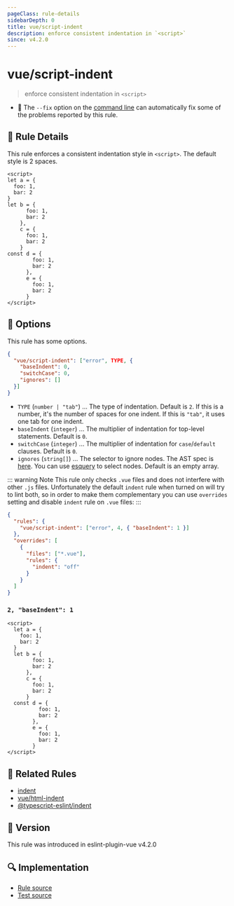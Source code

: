 ```yaml
---
pageClass: rule-details
sidebarDepth: 0
title: vue/script-indent
description: enforce consistent indentation in `<script>`
since: v4.2.0
---
```

# vue/script-indent

> enforce consistent indentation in `<script>`

- :wrench: The `--fix` option on the [command line](https://eslint.org/docs/user-guide/command-line-interface#fixing-problems) can automatically fix some of the problems reported by this rule.

## :book: Rule Details

This rule enforces a consistent indentation style in `<script>`. The default style is 2 spaces.

<eslint-code-block fix :rules="{'vue/script-indent': ['error']}">

```vue
<script>
let a = {
  foo: 1,
  bar: 2
}
let b = {
      foo: 1,
      bar: 2
    },
    c = {
      foo: 1,
      bar: 2
    }
const d = {
        foo: 1,
        bar: 2
      },
      e = {
        foo: 1,
        bar: 2
      }
</script>
```

</eslint-code-block>

## :wrench: Options

This rule has some options.

```json
{
  "vue/script-indent": ["error", TYPE, {
    "baseIndent": 0,
    "switchCase": 0,
    "ignores": []
  }]
}
```

- `TYPE` (`number | "tab"`) ... The type of indentation. Default is `2`. If this is a number, it's the number of spaces for one indent. If this is `"tab"`, it uses one tab for one indent.
- `baseIndent` (`integer`) ... The multiplier of indentation for top-level statements. Default is `0`.
- `switchCase` (`integer`) ... The multiplier of indentation for `case`/`default` clauses. Default is `0`.
- `ignores` (`string[]`) ... The selector to ignore nodes. The AST spec is [here](https://github.com/vuejs/vue-eslint-parser/blob/master/docs/ast.md). You can use [esquery](https://github.com/estools/esquery#readme) to select nodes. Default is an empty array.

::: warning Note
This rule only checks `.vue` files and does not interfere with other `.js` files. Unfortunately the default `indent` rule when turned on will try to lint both, so in order to make them complementary you can use `overrides` setting and disable `indent` rule on `.vue` files:
:::

```json
{
  "rules": {
    "vue/script-indent": ["error", 4, { "baseIndent": 1 }]
  },
  "overrides": [
    {
      "files": ["*.vue"],
      "rules": {
        "indent": "off"
      }
    }
  ]
}
```

### `2, "baseIndent": 1`
<eslint-code-block fix :rules="{'vue/script-indent': ['error', 2, { 'baseIndent': 1 }]}">

```vue
<script>
  let a = {
    foo: 1,
    bar: 2
  }
  let b = {
        foo: 1,
        bar: 2
      },
      c = {
        foo: 1,
        bar: 2
      }
  const d = {
          foo: 1,
          bar: 2
        },
        e = {
          foo: 1,
          bar: 2
        }
</script>
```

</eslint-code-block>

## :couple: Related Rules

- [indent](https://eslint.org/docs/rules/indent)
- [vue/html-indent](./html-indent.md)
- [@typescript-eslint/indent](https://github.com/typescript-eslint/typescript-eslint/blob/master/packages/eslint-plugin/docs/rules/indent.md)

## :rocket: Version

This rule was introduced in eslint-plugin-vue v4.2.0

## :mag: Implementation

- [Rule source](https://github.com/vuejs/eslint-plugin-vue/blob/master/lib/rules/script-indent.js)
- [Test source](https://github.com/vuejs/eslint-plugin-vue/blob/master/tests/lib/rules/script-indent.js)
